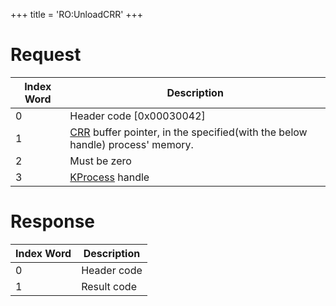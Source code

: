 +++
title = 'RO:UnloadCRR'
+++

# Request

| Index Word | Description                                                                                     |
|------------|-------------------------------------------------------------------------------------------------|
| 0          | Header code \[0x00030042\]                                                                      |
| 1          | [CRR](CRR0 "wikilink") buffer pointer, in the specified(with the below handle) process' memory. |
| 2          | Must be zero                                                                                    |
| 3          | [KProcess](SVC "wikilink") handle                                                               |

# Response

| Index Word | Description |
|------------|-------------|
| 0          | Header code |
| 1          | Result code |
